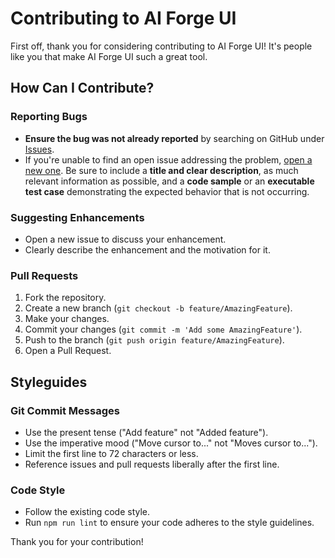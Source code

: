 # Contributing to AI Forge UI

First off, thank you for considering contributing to AI Forge UI! It's people like you that make AI Forge UI such a great tool.

## How Can I Contribute?

### Reporting Bugs

- **Ensure the bug was not already reported** by searching on GitHub under [Issues](https://github.com/Sulemanaddu/ai-forge-ui/issues).
- If you're unable to find an open issue addressing the problem, [open a new one](https://github.com/Sulemanaddu/ai-forge-ui/issues/new). Be sure to include a **title and clear description**, as much relevant information as possible, and a **code sample** or an **executable test case** demonstrating the expected behavior that is not occurring.

### Suggesting Enhancements

- Open a new issue to discuss your enhancement.
- Clearly describe the enhancement and the motivation for it.

### Pull Requests

1.  Fork the repository.
2.  Create a new branch (`git checkout -b feature/AmazingFeature`).
3.  Make your changes.
4.  Commit your changes (`git commit -m 'Add some AmazingFeature'`).
5.  Push to the branch (`git push origin feature/AmazingFeature`).
6.  Open a Pull Request.

## Styleguides

### Git Commit Messages

- Use the present tense ("Add feature" not "Added feature").
- Use the imperative mood ("Move cursor to..." not "Moves cursor to...").
- Limit the first line to 72 characters or less.
- Reference issues and pull requests liberally after the first line.

### Code Style

- Follow the existing code style.
- Run `npm run lint` to ensure your code adheres to the style guidelines.

Thank you for your contribution!
